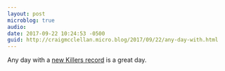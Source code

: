 ```yaml
---
layout: post
microblog: true
audio: 
date: 2017-09-22 10:24:53 -0500
guid: http://craigmcclellan.micro.blog/2017/09/22/any-day-with.html
---
```

Any day with a [new Killers record](https://itunes.apple.com/us/album/wonderful-wonderful/id1263606236?uo=4&at=1l3vwJx&ct=microblog&app=music) is a great day.
